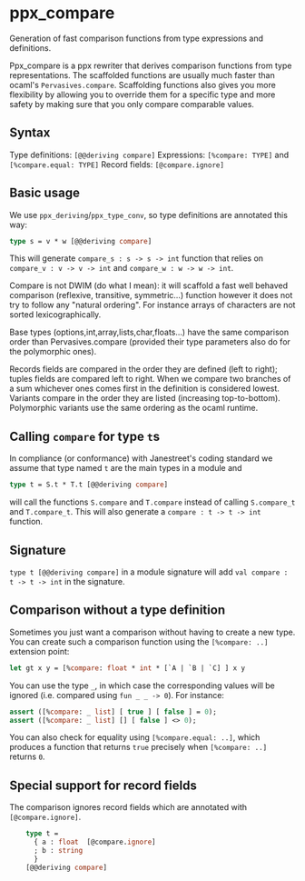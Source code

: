 ppx_compare
===========

Generation of fast comparison functions from type expressions and definitions.

Ppx_compare is a ppx rewriter that derives comparison functions from type
representations. The scaffolded functions are usually much faster than ocaml's
`Pervasives.compare`. Scaffolding functions also gives you more flexibility by allowing
you to override them for a specific type and more safety by making sure that you only
compare comparable values.

Syntax
-------

Type definitions: `[@@deriving compare]`
Expressions: `[%compare: TYPE]` and `[%compare.equal: TYPE]`
Record fields: `[@compare.ignore]`

Basic usage
-----

We use `ppx_deriving`/`ppx_type_conv`, so type definitions are annotated this way:

```ocaml
type s = v * w [@@deriving compare]
```

This will generate `compare_s : s -> s -> int` function that relies on
`compare_v : v -> v -> int` and `compare_w : w -> w -> int`.

Compare is not DWIM (do what I mean): it will scaffold a fast well behaved comparison
(reflexive, transitive, symmetric...) function however it does not try to follow any
"natural ordering". For instance arrays of characters are not sorted lexicographically.

Base types (options,int,array,lists,char,floats...) have the same comparison order than
Pervasives.compare (provided their type parameters also do for the polymorphic ones).

Records fields are compared in the order they are defined (left to right); tuples fields
are compared left to right. When we compare two branches of a sum whichever ones comes
first in the definition is considered lowest. Variants compare in the order they are 
listed (increasing top-to-bottom). Polymorphic variants use the same ordering as the
ocaml runtime.


Calling `compare` for type `t`s
-------------------------------

In compliance (or conformance) with Janestreet's coding standard we assume that
type named `t` are the main types in a module and

```ocaml
type t = S.t * T.t [@@deriving compare]
```

will call the functions `S.compare` and `T.compare` instead of calling `S.compare_t` and
`T.compare_t`. This will also generate a `compare : t -> t -> int` function.


Signature
---------

`type t [@@deriving compare]` in a module signature will add `val compare : t -> t -> int`
in the signature.


Comparison without a type definition
------------------------------------

Sometimes you just want a comparison without having to create a new type. You can create
such a comparison function using the `[%compare: ..]` extension point:

```ocaml
let gt x y = [%compare: float * int * [`A | `B | `C] ] x y
```

You can use the type `_`, in which case the corresponding values will be
ignored (i.e. compared using `fun _ _ -> 0`). For instance:

```ocaml
assert ([%compare: _ list] [ true ] [ false ] = 0);
assert ([%compare: _ list] [] [ false ] <> 0);
```

You can also check for equality using `[%compare.equal: ..]`, which produces a function
that returns `true` precisely when `[%compare: ..]` returns `0`.

Special support for record fields
----------------------

The comparison ignores record fields which are annotated with `[@compare.ignore]`.

```ocaml
    type t =
      { a : float  [@compare.ignore]
      ; b : string
      }
    [@@deriving compare]
```
